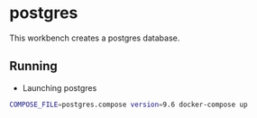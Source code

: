 # postgres
This workbench creates a postgres database.

## Running
* Launching postgres
```bash
COMPOSE_FILE=postgres.compose version=9.6 docker-compose up
```
